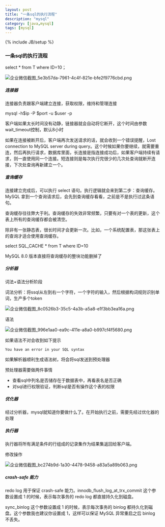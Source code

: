 ```yaml
---
layout: post
title: "一条sql的执行流程"
description: "mysql"
category: [java,mysql]
tags: [mysql]
---
```

{% include JB/setup %}

### 一条sql的执行流程

select * from T where ID=10；

![企业微信截图_5e3b57da-7961-4c4f-821e-bfe2f9776cbd.png](http://ww1.sinaimg.cn/mw690/87a42753ly1gd54m4182sj20f60be0vu.jpg)

##### 连接器

连接器负责跟客户端建立连接，获取权限，维持和管理连接

mysql -h$ip -P $port -u $user -p

客户端如果太长时间没有动静，链接器就会自动将它断开，这个时间由参数wait_timeout控制，默认8小时

如果在连接被断开后，客户端再次发送请求的话，就会收到一个错误提醒，Lost connection to MySQL server during query。这个时候如果你要继续，就需要重连，然后再执行请求，数据库里面，长连接是指连接成功后，如果客户端持续有请求，则一直使用同一个连接。短连接则是每次执行完很少的几次处查询就断开连接，下次处查询再新建立一个。

##### 查询缓存

连接建立完成后，可以执行 select 语句。执行逻辑就会来到第二步：查询缓存。MySQL 拿到一个查询请求后，会先到查询缓存看看，之前是不是执行过这条语句。

查询缓存往往弊大于利。查询缓存的失效非常频繁，只要有对一个表的更新，这个表上所有的查询缓存都会被清空。

除非有一张静态表，很长时间才会更新一次。比如，一个系统配置表，那这张表上的查询才适合使用查询缓存。

select SQL_CACHE * from T where ID=10

MySQL 8.0 版本直接将查询缓存的整块功能删掉了

##### 分析器

词法+语法分析阶段

词法分析：将ssql从左到右一个字符，一个字符的输入，然后根据构词规则识别单词，生产多个token

![企业微信截图_8c0526b3-35c5-4a3b-a5a8-e1f3bb3ea16a.png](http://ww1.sinaimg.cn/mw690/87a42753ly1gd57m4mdxoj20iy04ijt8.jpg)

语法

![企业微信截图_996e1aa0-ea9c-411e-a8a0-b997cf4f5680.png](http://ww1.sinaimg.cn/mw690/87a42753ly1gd57mdk7irj20jg0clwh1.jpg)

如果语法不对会收到如下提示

```
You have an error in your SQL syntax
```

如果解析器顺利生成语法树，将会将sql发送到预处理器

预处理器需要做两件事情

* 查看sql中列名是否储存在于数据表中，再看表名是否正确
* 对sql进行权限验证，判断sql是否有操作这个表的权限

##### 优化器

经过分析器，mysql就知道你要做什么了。在开始执行之前，需要先经过优化器的处理

##### 执行器

执行器将所有满足条件的行组成的记录集作为结果集返回给客户端。



修改操作

![企业微信截图_bc274b9d-1a30-4478-9458-a83a5a89b063.png](http://ww1.sinaimg.cn/mw690/87a42753ly1gd57xpwop1j20g50n2jww.jpg)

##### crash-safe 能力

redo log 用于保证 crash-safe 能力。innodb_flush_log_at_trx_commit 这个参数设置成 1 的时候，表示每次事务的 redo log 都直接持久化到磁盘。

sync_binlog 这个参数设置成 1 的时候，表示每次事务的 binlog 都持久化到磁盘。这个参数我也建议你设置成 1，这样可以保证 MySQL 异常重启之后 binlog 不丢失。